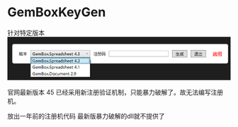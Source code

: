 # GemBoxKeyGen

针对特定版本
![主界面](%E5%BE%AE%E4%BF%A1%E6%88%AA%E5%9B%BE_20200315112100.png)

官网最新版本 45 已经采用新注册验证机制，只能暴力破解了。故无法编写注册机。

放出一年前的注册机代码 最新版暴力破解的dll就不提供了
